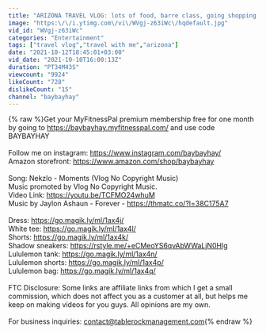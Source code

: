 ```yaml
---
title: "ARIZONA TRAVEL VLOG: lots of food, barre class, going shopping, etc"
image: "https:\/\/i.ytimg.com\/vi\/WVgj-z63iWc\/hqdefault.jpg"
vid_id: "WVgj-z63iWc"
categories: "Entertainment"
tags: ["travel vlog","travel with me","arizona"]
date: "2021-10-12T18:45:01+03:00"
vid_date: "2021-10-10T16:00:13Z"
duration: "PT34M43S"
viewcount: "9924"
likeCount: "728"
dislikeCount: "15"
channel: "baybayhay"
---
```

{% raw %}Get your MyFitnessPal premium membership free for one month by going to  <a rel="nofollow" target="blank" href="https://baybayhay.myfitnesspal.com/">https://baybayhay.myfitnesspal.com/</a> and use code BAYBAYHAY<br /><br />Follow me on instagram: <a rel="nofollow" target="blank" href="https://www.instagram.com/baybayhay/">https://www.instagram.com/baybayhay/</a><br />Amazon storefront: <a rel="nofollow" target="blank" href="https://www.amazon.com/shop/baybayhay">https://www.amazon.com/shop/baybayhay</a><br /><br />Song: Nekzlo - Moments (Vlog No Copyright Music)<br />Music promoted by Vlog No Copyright Music.<br />Video Link: <a rel="nofollow" target="blank" href="https://youtu.be/TCFMO24whuM">https://youtu.be/TCFMO24whuM</a><br />Music by Jaylon Ashaun - Forever - <a rel="nofollow" target="blank" href="https://thmatc.co/?l=38C175A7">https://thmatc.co/?l=38C175A7</a><br /><br />Dress: <a rel="nofollow" target="blank" href="https://go.magik.ly/ml/1ax4j/">https://go.magik.ly/ml/1ax4j/</a><br />White tee: <a rel="nofollow" target="blank" href="https://go.magik.ly/ml/1ax4l/">https://go.magik.ly/ml/1ax4l/</a><br />Shorts: <a rel="nofollow" target="blank" href="https://go.magik.ly/ml/1ax4k/">https://go.magik.ly/ml/1ax4k/</a><br />Shadow sneakers: <a rel="nofollow" target="blank" href="https://rstyle.me/+eCMeoYS6qvAbWWaLjN0Hlg">https://rstyle.me/+eCMeoYS6qvAbWWaLjN0Hlg</a><br />Lululemon tank: <a rel="nofollow" target="blank" href="https://go.magik.ly/ml/1ax4n/">https://go.magik.ly/ml/1ax4n/</a><br />Lululemon shorts: <a rel="nofollow" target="blank" href="https://go.magik.ly/ml/1ax4p/">https://go.magik.ly/ml/1ax4p/</a><br />Lululemon bag: <a rel="nofollow" target="blank" href="https://go.magik.ly/ml/1ax4q/">https://go.magik.ly/ml/1ax4q/</a><br /><br />FTC Disclosure: Some links are affiliate links from which I get a small commission, which does not affect you as a customer at all, but helps me keep on making videos for you guys. All opinions are my own.<br /><br />For business inquiries: contact@tablerockmanagement.com{% endraw %}
